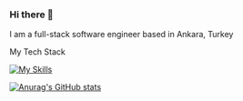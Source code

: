 ### Hi there 👋
I am a full-stack software engineer based in Ankara, Turkey



My Tech Stack

[![My Skills](https://skillicons.dev/icons?i=cs,html,css,js,dotnet,react,nextjs)](https://skillicons.dev)

[![Anurag's GitHub stats](https://github-readme-stats.vercel.app/api?username=umutmete1)](https://github.com/anuraghazra/github-readme-stats)




<!--
**umutmete1/umutmete1** is a ✨ _special_ ✨ repository because its `README.md` (this file) appears on your GitHub profile.

Here are some ideas to get you started:

- 🔭 I’m currently working on ...
- 🌱 I’m currently learning ...
- 👯 I’m looking to collaborate on ...
- 🤔 I’m looking for help with ...
- 💬 Ask me about ...
- 📫 How to reach me: ...
- 😄 Pronouns: ...
- ⚡ Fun fact: ...
-->
